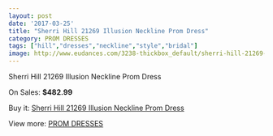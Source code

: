 ```yaml
---
layout: post
date: '2017-03-25'
title: "Sherri Hill 21269 Illusion Neckline Prom Dress"
category: PROM DRESSES
tags: ["hill","dresses","neckline","style","bridal"]
image: http://www.eudances.com/3238-thickbox_default/sherri-hill-21269-illusion-neckline-prom-dress.jpg
---
```

Sherri Hill 21269 Illusion Neckline Prom Dress

On Sales: **$482.99**
<a href="https://www.eudances.com/en/prom-dresses/1110-sherri-hill-21269-illusion-neckline-prom-dress.html"><amp-img layout="responsive" width="600" height="600" src="//www.eudances.com/3238-thickbox_default/sherri-hill-21269-illusion-neckline-prom-dress.jpg" alt="Sherri Hill 21269 Illusion Neckline Prom Dress 0" /></a>
<a href="https://www.eudances.com/en/prom-dresses/1110-sherri-hill-21269-illusion-neckline-prom-dress.html"><amp-img layout="responsive" width="600" height="600" src="//www.eudances.com/3240-thickbox_default/sherri-hill-21269-illusion-neckline-prom-dress.jpg" alt="Sherri Hill 21269 Illusion Neckline Prom Dress 1" /></a>
<a href="https://www.eudances.com/en/prom-dresses/1110-sherri-hill-21269-illusion-neckline-prom-dress.html"><amp-img layout="responsive" width="600" height="600" src="//www.eudances.com/3239-thickbox_default/sherri-hill-21269-illusion-neckline-prom-dress.jpg" alt="Sherri Hill 21269 Illusion Neckline Prom Dress 2" /></a>

Buy it: [Sherri Hill 21269 Illusion Neckline Prom Dress](https://www.eudances.com/en/prom-dresses/1110-sherri-hill-21269-illusion-neckline-prom-dress.html "Sherri Hill 21269 Illusion Neckline Prom Dress")

View more: [PROM DRESSES](https://www.eudances.com/en/13-prom-dresses "PROM DRESSES")